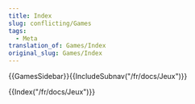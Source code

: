```yaml
---
title: Index
slug: conflicting/Games
tags:
  - Meta
translation_of: Games/Index
original_slug: Games/Index
---
```

{{GamesSidebar}}{{IncludeSubnav("/fr/docs/Jeux")}}

{{Index("/fr/docs/Jeux")}}
